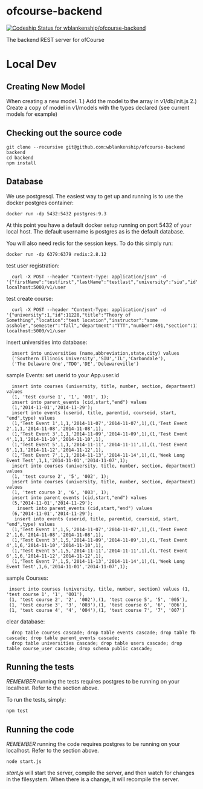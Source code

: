 ofcourse-backend
================

[ ![Codeship Status for wblankenship/ofcourse-backend](https://www.codeship.io/projects/bf3d7f40-2fd4-0132-3e73-2e3607fd60d8/status)](https://www.codeship.io/projects/39654)

The backend REST server for ofCourse

# Local Dev

## Creating New Model

When creating a new model.
  1.) Add the model to the array in v1/db/init.js
  2.) Create a copy of model in v1/models with the types declared (see current models for example)

## Checking out the source code

```
git clone --recursive git@github.com:wblankenship/ofcourse-backend backend
cd backend
npm install
```

## Database

We use postgresql. The easiest way to get up and running is to use the docker postgres container:

```
docker run -dp 5432:5432 postgres:9.3
```

At this point you have a default docker setup running on port 5432 of your local host. The default username is postgres as is the default database.

You will also need redis for the session keys. To do this simply run:

```
docker run -dp 6379:6379 redis:2.8.12
```


test user registration:
```
  curl -X POST --header "Content-Type: application/json" -d '{"firstName":"testfirst","lastName":"testlast","university":"siu","id":1234,"email":"testemail@mytestemail.com"}' localhost:5000/v1/user
```

test create course:
```
  curl -X POST --header "Content-Type: application/json" -d '{"university":1,"id":11228,"title":"Theory of Something","location":"test location","instructor":"some asshole","semester":"fall","department":"TTT","number":491,"section":112,"start":"20150201","end":"20150228"}' localhost:5000/v1/user
```

insert universities into database:
```  
  insert into universities (name,abbreviation,state,city) values
  ('Southern Illinois University','SIU','IL','Carbondale'),
  ('The Delaware One','TDO','DE','Delewareville')
```


sample Events:
set userid to your App.user.id 
```
  insert into courses (university, title, number, section, department) values 
  (1, 'test course 1', '1', '001', 1);
  insert into parent_events (cid,start,"end") values
  (1,'2014-11-01','2014-11-29');
  insert into events (userid, title, parentid, courseid, start, "end",type) values 
  (1,'Test Event 1',1,1,'2014-11-07','2014-11-07',1),(1,'Test Event 2',1,1,'2014-11-08','2014-11-08',1),
  (1,'Test Event 3',1,1,'2014-11-09','2014-11-09',1),(1,'Test Event 4',1,1,'2014-11-10','2014-11-10',1),
  (1,'Test Event 5',1,1,'2014-11-11','2014-11-11',1),(1,'Test Event 6',1,1,'2014-11-12','2014-11-12',1),
  (1,'Test Event 7',1,1,'2014-11-13','2014-11-14',1),(1,'Week Long Event Test',1,1,'2014-11-01','2014-11-07',1);
  insert into courses (university, title, number, section, department) values 
  (1, 'test course 2', '5', '002', 1);
  insert into courses (university, title, number, section, department) values 
  (1, 'test course 3', '6', '003', 1);
  insert into parent_events (cid,start,"end") values
  (5,'2014-11-01','2014-11-29');
    insert into parent_events (cid,start,"end") values
  (6,'2014-11-01','2014-11-29');
   insert into events (userid, title, parentid, courseid, start, "end",type) values 
  (1,'Test Event 1',1,5,'2014-11-07','2014-11-07',1),(1,'Test Event 2',1,6,'2014-11-08','2014-11-08',1),
  (1,'Test Event 3',1,5,'2014-11-09','2014-11-09',1),(1,'Test Event 4',1,6,'2014-11-10','2014-11-10',1),
  (1,'Test Event 5',1,5,'2014-11-11','2014-11-11',1),(1,'Test Event 6',1,6,'2014-11-12','2014-11-12',1),
  (1,'Test Event 7',1,5,'2014-11-13','2014-11-14',1),(1,'Week Long Event Test',1,6,'2014-11-01','2014-11-07',1);
```

sample Courses:
```
 insert into courses (university, title, number, section) values (1, 'test course 1', '1', '001'),
 (1, 'test course 2', '2', '002'),(1, 'test course 5', '5', '005'),
 (1, 'test course 3', '3', '003'),(1, 'test course 6', '6', '006'),
 (1, 'test course 4', '4', '004'),(1, 'test course 7', '7', '007')
```

clear database:
```
  drop table courses cascade; drop table events cascade; drop table fb cascade; drop table parent_events cascade; 
  drop table universities cascade; drop table users cascade; drop table course_user cascade; drop schema public cascade;
```

 
 
## Running the tests

*REMEMBER* running the tests requires postgres to be running on your localhost. Refer to the section above.

To run the tests, simply:

```
npm test
```

## Running the code

*REMEMBER* running the code requires postgres to be running on your localhost. Refer to the section above.

```
node start.js
```

 _start.js_ will start the server, compile the server, and then watch for changes in the filesystem. When there is a change, it will recompile the server.


